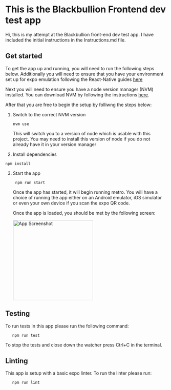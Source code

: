 # This is the Blackbullion Frontend dev test app

Hi, this is my attempt at the Blackbullion front-end dev test app. I have included the initial instructions in the Instructions.md file. 

## Get started
To get the app up and running, you will need to run the following steps below. Additionally you will need to ensure that you have your environment set up for expo emulation following the React-Native guides [here](https://reactnative.dev/docs/set-up-your-environment)

Next you will need to ensure you have a node version manager (NVM) installed. You can download NVM by following the instructions [here](https://www.freecodecamp.org/news/node-version-manager-nvm-install-guide/).

After that you are free to begin the setup by folliwng the steps below: 


1. Switch to the correct NVM version
   
   ```
   nvm use
   ```
   This will switch you to a version of node which is usable with this project. You may need to install this version of node if you do not already have it in your version manager


 2. Install dependencies

   ```
   npm install
   ```

3. Start the app

   ```
    npm run start
   ```
   Once the app has started, it will begin running metro. You will have a choice of running the app either on an Android emulator, iOS simulator or even your own device if you scan the expo QR code. 

   Once the app is loaded, you should be met by the following screen: 

   <img src="img/screenshot.png.png" alt="App Screenshot" width="250" >

## Testing 

To run tests in this app please run the following command:
```
   npm run test
```

To stop the tests and close down the watcher press Ctrl+C in the terminal.

## Linting
This app is setup with a basic expo linter. To run the linter please run:
```
   npm run lint
```

